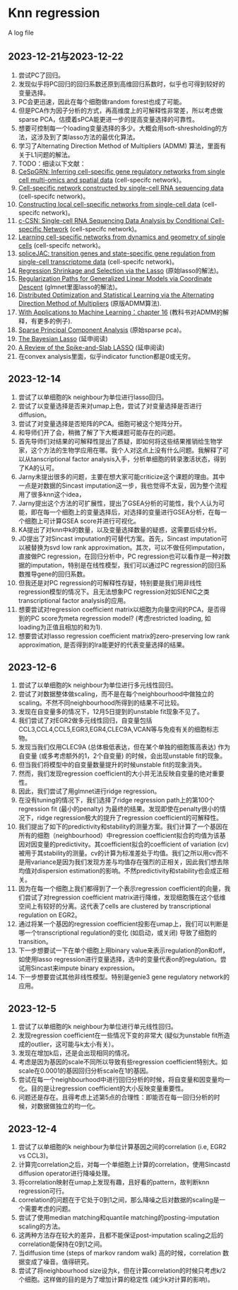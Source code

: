 # Knn regression
A log file

## 2023-12-21与2023-12-22
1. 尝试PC了回归。
2. 发现似乎将PC回归的回归系数还原到高维回归系数时，似乎也可得到较好的变量选择。
3. PC会更迅速，因此在每个细胞做random forest也成了可能。
4. 但是PCA作为因子分析的方式，再高维度上的可解释性非常差，所以考虑做sparse PCA，估摸着sPCA能更进一步的提高变量选择的可靠性。
5. 想要可控制每一个loading变量选择的多少。大概会用soft-shresholding的方法，这涉及到了类lasso方法的最优化算法。
6. 学习了Alternating Direction Method of Multipliers (ADMM) 算法，里面有关于L1问题的解法。
7. TODO：细读以下文献：
8. [CeSpGRN: Inferring cell-specific gene regulatory networks from single cell multi-omics and spatial data](https://www.biorxiv.org/content/10.1101/2022.03.03.482887v3.full) (cell-specifc network)。
9. [Cell-specific network constructed by single-cell RNA sequencing data](https://academic.oup.com/nar/article/47/11/e62/5377474?login=false) (cell-specifc network)。
10. [Constructing local cell-specific networks from single-cell data](https://www.pnas.org/doi/10.1073/pnas.2113178118) (cell-specifc network)。
11. [c-CSN: Single-cell RNA Sequencing Data Analysis by Conditional Cell-specific Network](https://www.sciencedirect.com/science/article/pii/S1672022921000589) (cell-specifc network)。
12. [Learning cell-specific networks from dynamics and geometry of single cells](https://www.biorxiv.org/content/10.1101/2023.01.08.523176v3) (cell-specifc network)。
13. [spliceJAC: transition genes and state-specific gene regulation from single-cell transcriptome data](https://pubmed.ncbi.nlm.nih.gov/36321549/) (cell-specifc network)。
14. [Regression Shrinkage and Selection via the Lasso](https://www.jstor.org/stable/2346178) (原始lasso的解法)。
15. [Regularization Paths for Generalized Linear Models via Coordinate Descent](https://pubmed.ncbi.nlm.nih.gov/20808728/) (glmnet里面lasso的解法)。
16. [Distributed Optimization and Statistical Learning via the Alternating Direction Method of Multipliers](https://web.stanford.edu/~boyd/papers/pdf/admm_distr_stats.pdf) (原版ADMM算法).
17. [With Applications to Machine Learning：chapter 16](https://www.cis.upenn.edu/~cis5150/ws-book-IIb.pdf) (教科书对ADMM的解释，有更多的例子).
18. [Sparse Principal Component Analysis](https://hastie.su.domains/Papers/spc_jcgs.pdf) (原始sparse pca)。
19. [The Bayesian Lasso](http://www.math.chalmers.se/Stat/Grundutb/GU/MSA220/S18/bayeslasso.pdf) (延申阅读)
20. [A Review of the Spike-and-Slab LASSO](https://arxiv.org/abs/2010.06451) (延申阅读)
21. 在convex analysis里面，似乎indicator function都是0或无穷。

## 2023-12-14
1. 尝试了以单细胞的k neighbour为单位进行lasso回归。
2. 尝试了以变量选择是否来对umap上色，尝试了对变量选择是否进行diffusion。
3. 尝试了对变量选择是否矩阵的PCA。细胞可被这个矩阵分开。
4. 和导师们开了会，稍微了解了下大概课题可能存在的问题。
5. 首先导师们对结果的可解释性提出了质疑，即如何将这些结果推销给生物学家，这个方法的生物学应用在哪。我个人对这点上没有什么问题。我解释了可以从tanscriptional factor analysis入手，分析单细胞的转录激活状态，得到了KA的认可。
6. Jarny未提出很多的问题，主要在想大家可能criticize这个课题的理由。其中一点是对数据的Sincast imputation这一步，我也觉得不太妥，因为整个流程用了很多knn这个idea，
7. Jarny提出这个方法的可扩展性，提出了GSEA分析的可能性，我个人认为可能，即在每一个细胞上的变量选择后，对选择的变量进行GSEA分析，在每一个细胞上可计算GSEA score并进行可视化。
8. KA提出了对knn中k的数量，以及变量选择数量的疑惑，这需要后续分析。
9. JD提出了对Sincast imputation的可替代方案。首先，Sincast imputation可以被替换为svd low rank approximation。其次，可以不做任何imputation，直接做PC regression，在回归分析中，PC regression也可以看作是一种对数据的imputation，特别是在线性模型，我们可以通过PC regression的回归系数推导gene的回归系数。
10. 但我还是对PC regression的可解释性存疑，特别要是我们用非线性regression模型的情况下。且无法想象PC regression对如SIENIC之类transcriptional factor analysis的应用。
11. 想要尝试对regression coefficient matrix以细胞为向量空间的PCA，是否得到的PC score为meta regression model? (考虑restricted loading, 如loading为正值且相加的和为1).
12. 想要尝试对lasso regression coefficient matrix的zero-preserving low rank approximation, 是否得到的lra能更好的代表变量选择的结果。

## 2023-12-6
1. 尝试了以单细胞的k neighbour为单位进行多元线性回归。
2. 尝试了对数据整体做scaling，而不是在每个neighbourhood中做独立的scaling。不然不同neighbourhood所得到的结果不可比较。
3. 发现在自变量多的情况下，12月5日提到的unstable fit现象不见了。
4. 我们尝试了对EGR2做多元线性回归，自变量包括CCL3,CCL4,CCL5,EGR3,EGR4,CLEC9A,VCAN等与免疫有关的细胞标志物。
5. 发现当我们仅用CLEC9A (总体极低表达，但在某个单独的细胞簇高表达) 作为自变量 (或多考虑额外的1，2个自变量) 的时候，会出现unstable fit的现象。
6. 但当我们将模型中的自变量数量提升的时候unstable fit的现象消失。
7. 然而，我们发现regression coefficient的大小并无法反映自变量的绝对重要性。
8. 因此，我们尝试了用glmnet进行ridge regression。
9. 在没有tuning的情况下，我们选择了ridge regression path上的第100个regression fit (最小的penalty) 为最终的结果。发现即使在penalty很小的情况下，ridge regression极大的提升了regression coefficient的可解释性。
10. 我们提出了如下的predictivity和stability的测量方案。我们计算了一个基因在所有的细胞（neighbourhood）中regression coefficient拟合的均值为该基因对因变量的predictivity。其coefficient拟合的coefficient of variation (cv) 被用于其stability的测量。cv的计算为标准差处于均值。我们之所以用cv而不是用variance是因为我们发现方差与均值存在强烈的正相关，因此我们想去除均值对dispersion estimation的影响。不然predictivity和stability也会成正相关。
11. 因为在每一个细胞上我们都得到了一个表示regression coefficient的向量，我们尝试了对regression coefficient matrix进行降维，发现细胞簇在这个低维空间上有较好的分离。这代表了cells are clustered by transcriptional regulation on EGR2。
12. 通过将某一个基因的regression coefficient投影在umap上，我们可以判断是哪一个transcriptional regulation的变化 (如启动，或关闭) 导致了细胞的transition。
13. 下一步想要试一下在单个细胞上用binary value来表示regulation的on和off，如使用lasso regression进行变量选择，选中的变量代表on的regulation。尝试用Sincast来impute binary expression。
14. 下一步想要尝试其他非线性模型。特别是genie3 gene regulatory network的应用。

## 2023-12-5
1. 尝试了以单细胞的k neighbour为单位进行单元线性回归。
2. 发现regression coefficient在一些情况下变的非常大 (疑似为unstable fit所造成的outlier，这可能与k太小有关）。
3. 发现在增加k后，还是会出现相同的情况。
4. 考虑是因为基因的scale不同所以导致有些regression coefficient特别大。如scale在0.0001的基因回归分析scale在1的基因。
5. 尝试在每一个neighbourhood中进行回归分析的时候，将自变量和因变量均一化。目的是让regression coefficient的大小反映变量重要性。
6. 问题还是存在。且得考虑上述第5点的合理性：即能否在每一回归分析的时候，对数据做独立的均一化。

## 2023-12-4
1. 尝试了以单细胞的k neighbour为单位计算基因之间的correlation (i.e, EGR2 vs CCL3)。
2. 计算完correlation之后，对每一个单细胞上计算的correlation，使用Sincastd diffusion operator进行降噪处理。
3. 将correlation映射在umap上发现有趣，且好看的pattern，故判断knn regression可行。
4. correlation的问题在于它处于0到1之间，那么降噪之后对数据的scaling是一个需要考虑的问题。
5. 尝试了使用median matching和quantile matching的posting-imputation scaling的方法。
6. 这两种方法存在较大的差异，且都不能保证post-imputation scaling之后的correlation能保持在0到1之间。
7. 当diffusion time (steps of markov random walk) 高的时候，correlation 数据变成了噪音。值得研究。
8. 尝试了将neighbourhood size设为k，但在计算correlation的时候只考虑k/2个细胞。这样做的目的是为了增加计算的稳定性 (减少k对计算的影响)。
